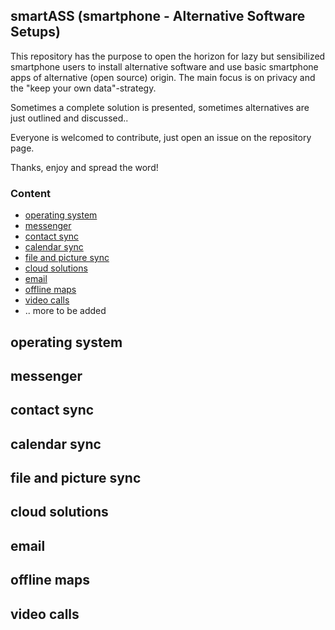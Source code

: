 ## __smartASS (smartphone - Alternative Software Setups)__ ##

This repository has the purpose to open the horizon for lazy but sensibilized smartphone users to install alternative software and
use basic smartphone apps of alternative (open source) origin. The main focus is on privacy and the "keep your own data"-strategy.

Sometimes a complete solution is presented, sometimes alternatives are just outlined and discussed..

Everyone is welcomed to contribute, just open an issue on the repository page.

Thanks, enjoy and spread the word!

### Content ###

* [operating system](#operating-system)
* [messenger](#messenger)
* [contact sync](#contact-sync)
* [calendar sync](#calendar-sync)
* [file and picture sync](#file-and-picture-sync)
* [cloud solutions](#cloud-solutions)
* [email](#email)
* [offline maps](#offline-maps)
* [video calls](#video-calls)
* .. more to be added


## operating system


## messenger


## contact sync


## calendar sync


## file and picture sync


## cloud solutions


## email


## offline maps


## video calls


